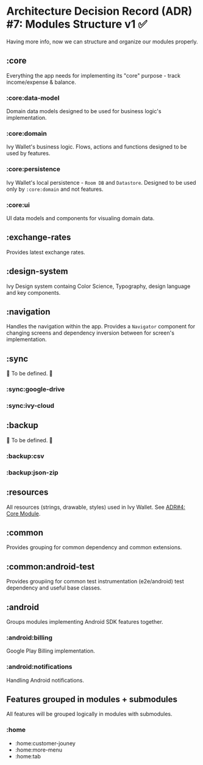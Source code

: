 # Architecture Decision Record (ADR) #7: Modules Structure v1 ✅

Having more info, now we can structure and organize our modules properly.

## :core

Everything the app needs for implementing its "core" purpose - track income/expense & balance.

### :core:data-model

Domain data models designed to be used for business logic's implementation.

### :core:domain

Ivy Wallet's business logic. Flows, actions and functions designed to be used by features.

### :core:persistence

Ivy Wallet's local persistence - `Room DB` and `Datastore`. Designed to be used only
by `:core:domain` and not features.

### :core:ui

UI data models and components for visualing domain data.

## :exchange-rates

Provides latest exchange rates.

## :design-system

Ivy Design system containg Color Science, Typography, design language and key components.

## :navigation

Handles the navigation within the app. Provides a `Navigator` component for changing screens and
dependency inversion between for screen's implementation.

## :sync

🚧 To be defined. 🚧

### :sync:google-drive

### :sync:ivy-cloud

## :backup

🚧 To be defined. 🚧

### :backup:csv

### :backup:json-zip

## :resources

All resources (strings, drawable, styles) used in Ivy Wallet. See [ADR#4: Core Module](ADR%234%20Core%20Module%20(WIP).md). 

## :common

Provides grouping for common dependency and common extensions.

## :common:android-test

Provides groupiing for common test instrumentation (e2e/android) test dependency and useful base classes.

## :android

Groups modules implementing Android SDK features together.

### :android:billing

Google Play Billing implementation.

### :android:notifications

Handling Android notifications.

## Features grouped in modules + submodules

All features will be grouped logically in modules with submodules.

### :home
- :home:customer-jouney
- :home:more-menu
- :home:tab